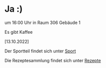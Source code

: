 
# Ja :)


um 16:00 Uhr in Raum 306 Gebäude 1

Es gibt Kaffee



<!---![image] Ein Bild vielleicht?als -->

[13.10.2022]


Der Sportteil findet sich unter [Sport](/sport.md)

Die Rezeptesammlung findet sich unter [Rezepte](/rezepte.md)



